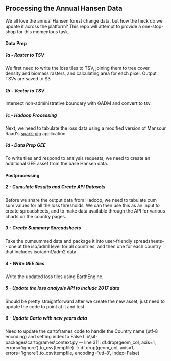 ## Processing the Annual Hansen Data

We all love the annual Hansen forest change data, but how the heck do we update it across the platform? This repo will attempt to provide a one-stop-shop for this momentous task.

#### Data Prep

##### 1a - Raster to TSV
We first need to write the loss tiles to TSV, joining them to tree cover density and biomass rasters, and calculating area for each pixel. Output TSVs are saved to S3.

##### 1b - Vector to TSV
Intersect non-administrative boundary with GADM and convert to tsv.

##### 1c - Hadoop Processing
Next, we need to tabulate the loss data using a modified version of Mansour Raad's [spark-pip](https://github.com/wri/spark-pip/) application.

##### 1d - Data Prep GEE
To write tiles and respond to analysis requests, we need to create an additional GEE asset from the base Hansen data.


#### Postprocessing

##### 2 - Cumulate Results and Create API Datasets
Before we share the output data from Hadoop, we need to tabulate cum sum values for all the loss thresholds. We can then use this as an input to create spreadsheets, and to make data available through the API for various charts on the country pages.


##### 3 - Create Summary Spreadsheets
Take the cumsummed data and package it into user-friendly spreadsheets-- one at the iso/adm1 level for all countries, and then one for each country that includes iso/adm1/adm2 data.

##### 4 - Write GEE tiles
Write the updated loss tiles using EarthEngine.

##### 5 - Update the loss analysis API to include 2017 data
Should be pretty straightforward after we create the new asset; just need to update the code to point at it and test

##### 6 - Update Carto with new years data
Need to update the cartoframes code to handle the Country name (utf-8 encoding) and setting index to False
  Lib\sit-packages\cartogrames\context.py -- line 311:
  df.drop(geom_col, axis=1, errors='ignore').to_csv(tempfile) -> df.drop(geom_col, axis=1, errors='ignore').to_csv(tempfile, encoding='utf-8', index=False)
